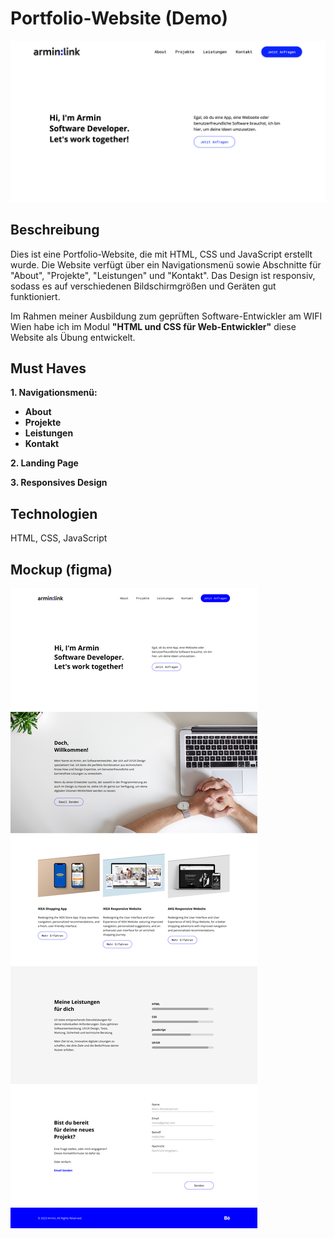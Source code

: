 # Portfolio-Website (Demo)

![Screenshot - Landingpage](documentation/assets/screenshot.png)

## Beschreibung

Dies ist eine Portfolio-Website, die mit HTML, CSS und JavaScript erstellt wurde. Die Website verfügt über ein Navigationsmenü sowie Abschnitte für "About", "Projekte", "Leistungen" und "Kontakt". Das Design ist responsiv, sodass es auf verschiedenen Bildschirmgrößen und Geräten gut funktioniert.

Im Rahmen meiner Ausbildung zum geprüften Software-Entwickler am WIFI Wien habe ich im Modul **"HTML und CSS für Web-Entwickler"** diese Website als Übung entwickelt.

## Must Haves

**1. Navigationsmenü:**
- **About**
- **Projekte**
- **Leistungen**
- **Kontakt**

**2. Landing Page**

**3. Responsives Design**

## Technologien

HTML, CSS, JavaScript

## Mockup (figma)
![Mockup](documentation/assets/mockup.png)